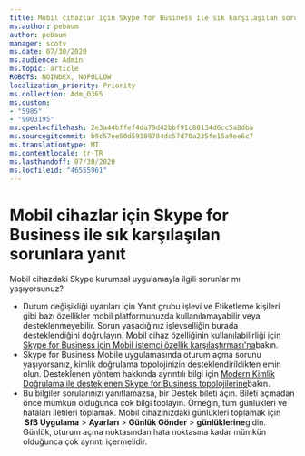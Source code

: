 ```yaml
---
title: Mobil cihazlar için Skype for Business ile sık karşılaşılan sorunlara yanıt
ms.author: pebaum
author: pebaum
manager: scotv
ms.date: 07/30/2020
ms.audience: Admin
ms.topic: article
ROBOTS: NOINDEX, NOFOLLOW
localization_priority: Priority
ms.collection: Adm_O365
ms.custom:
- "5985"
- "9003195"
ms.openlocfilehash: 2e3a44bffef4da79d42bbf91c80134d6cc5a8dba
ms.sourcegitcommit: b9c57ee50d59189784dc57d70a235fe15a9ee6c7
ms.translationtype: MT
ms.contentlocale: tr-TR
ms.lasthandoff: 07/30/2020
ms.locfileid: "46555961"
---
```

# <a name="answers-to-common-issues-with-skype-for-business-for-mobile"></a>Mobil cihazlar için Skype for Business ile sık karşılaşılan sorunlara yanıt

Mobil cihazdaki Skype kurumsal uygulamayla ilgili sorunlar mı yaşıyorsunuz?

- Durum değişikliği uyarıları için Yanıt grubu işlevi ve Etiketleme kişileri gibi bazı özellikler mobil platformunuzda kullanılamayabilir veya desteklenmeyebilir. Sorun yaşadığınız işlevselliğin burada desteklendiğini doğrulayın. Mobil cihaz özelliğinin kullanılabilirliği [için Skype for Business için Mobil istemci özellik karşılaştırması'na](https://technet.microsoft.com/library/Dn951412.aspx)bakın.
- Skype for Business Mobile uygulamasında oturum açma sorunu yaşıyorsanız, kimlik doğrulama topolojinizin desteklendirildikten emin olun. Desteklenen yöntem hakkında ayrıntılı bilgi için [Modern Kimlik Doğrulama ile desteklenen Skype for Business topolojilerine](https://docs.microsoft.com/skypeforbusiness/plan-your-deployment/modern-authentication/topologies-supported)bakın.  
- Bu bilgiler sorularınızı yanıtlamazsa, bir Destek bileti açın. Bileti açmadan önce mümkün olduğunca çok bilgi toplayın. Örneğin, tüm günlükleri ve hataları iletileri toplamak. Mobil cihazınızdaki günlükleri toplamak için  **SfB Uygulama** >   **Ayarları**  >   **Günlük Gönder**  >   **günlüklerine**gidin. Günlük, oturum açma noktasından hata noktasına kadar mümkün olduğunca çok ayrıntı içermelidir.
